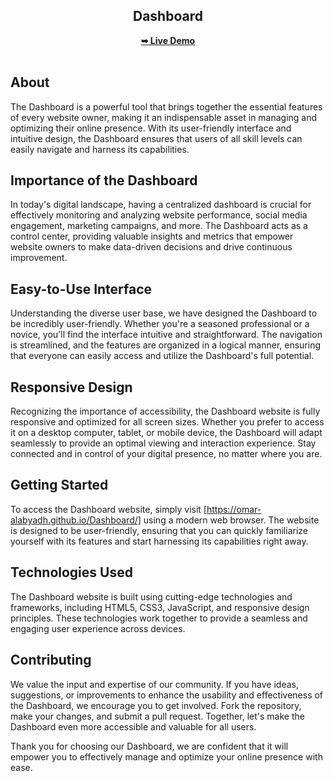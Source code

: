 <div align="center">
    
  <h2 align="center">Dashboard</h2>
  <a href="https://omar-alabyadh.github.io/Dashboard/"><strong>➥ Live Demo</strong></a>

</div>

<br />
 
## About

The Dashboard is a powerful tool that brings together the essential features of every website owner, making it an indispensable asset in managing and optimizing their online presence. With its user-friendly interface and intuitive design, the Dashboard ensures that users of all skill levels can easily navigate and harness its capabilities.

## Importance of the Dashboard

In today's digital landscape, having a centralized dashboard is crucial for effectively monitoring and analyzing website performance, social media engagement, marketing campaigns, and more. The Dashboard acts as a control center, providing valuable insights and metrics that empower website owners to make data-driven decisions and drive continuous improvement.

## Easy-to-Use Interface

Understanding the diverse user base, we have designed the Dashboard to be incredibly user-friendly. Whether you're a seasoned professional or a novice, you'll find the interface intuitive and straightforward. The navigation is streamlined, and the features are organized in a logical manner, ensuring that everyone can easily access and utilize the Dashboard's full potential.

## Responsive Design

Recognizing the importance of accessibility, the Dashboard website is fully responsive and optimized for all screen sizes. Whether you prefer to access it on a desktop computer, tablet, or mobile device, the Dashboard will adapt seamlessly to provide an optimal viewing and interaction experience. Stay connected and in control of your digital presence, no matter where you are.

## Getting Started

To access the Dashboard website, simply visit [https://omar-alabyadh.github.io/Dashboard/] using a modern web browser. The website is designed to be user-friendly, ensuring that you can quickly familiarize yourself with its features and start harnessing its capabilities right away.

## Technologies Used

The Dashboard website is built using cutting-edge technologies and frameworks, including HTML5, CSS3, JavaScript, and responsive design principles. These technologies work together to provide a seamless and engaging user experience across devices.

## Contributing

We value the input and expertise of our community. If you have ideas, suggestions, or improvements to enhance the usability and effectiveness of the Dashboard, we encourage you to get involved. Fork the repository, make your changes, and submit a pull request. Together, let's make the Dashboard even more accessible and valuable for all users.

Thank you for choosing our Dashboard, we are confident that it will empower you to effectively manage and optimize your online presence with ease.
